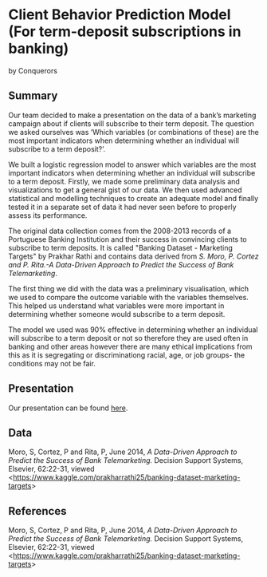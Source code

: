 Client Behavior Prediction Model (For term-deposit subscriptions in
banking)
================
by Conquerors

## Summary

Our team decided to make a presentation on the data of a bank’s marketing campaign about if clients will subscribe to their term deposit. The question we asked ourselves was ‘Which variables (or combinations of these) are the most important indicators when determining whether an individual will subscribe to a term deposit?’.

We built a logistic regression model to answer which variables are the most important indicators when determining whether an individual will subscribe to a term deposit. Firstly, we made some preliminary data analysis and visualizations to get a general gist of our data. We then used advanced statistical and modelling techniques to create an adequate model and finally tested it in a separate set of data it had never seen before to properly assess its performance.
 
The original data collection comes from the 2008-2013 records of a Portuguese Banking Institution and their success in convincing clients to subscribe to term deposits. It is called "Banking Dataset - Marketing Targets" by Prakhar Rathi and contains data derived from *S. Moro, P. Cortez and P. Rita.-A Data-Driven Approach to Predict the Success of Bank Telemarketing*. 

The first thing we did with the data was a preliminary visualisation, which we used to compare the outcome variable with the variables themselves. This helped us understand what variables were more important in determining whether someone would subscribe to a term deposit.


The model we used was 90% effective in determining whether an individual will subscribe to a term deposit or not so therefore they are used often in banking and other areas however there are many ethical implications from this as it is segregating or discriminationg racial, age, or job groups- the conditions may not be fair.



## Presentation

Our presentation can be found [here](presentation/presentation.html).

## Data

Moro, S, Cortez, P and Rita, P, June 2014, *A Data-Driven Approach to
Predict the Success of Bank Telemarketing.* Decision Support Systems,
Elsevier, 62:22-31, viewed
\<<https://www.kaggle.com/prakharrathi25/banking-dataset-marketing-targets>\>

## References

Moro, S, Cortez, P and Rita, P, June 2014, *A Data-Driven Approach to
Predict the Success of Bank Telemarketing.* Decision Support Systems,
Elsevier, 62:22-31, viewed
\<<https://www.kaggle.com/prakharrathi25/banking-dataset-marketing-targets>\>
